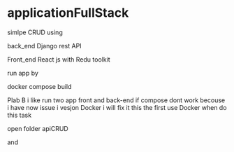 # applicationFullStack



simlpe CRUD using 


back_end Django rest API


Front_end React js with Redu toolkit


 run app by 
 
 
docker compose build 


Plab B 
i like run two app front and back-end if compose dont work  becouse i have now issue i vesjon Docker i will fix it this the first use Docker when do this task 


open folder apiCRUD 


and 



